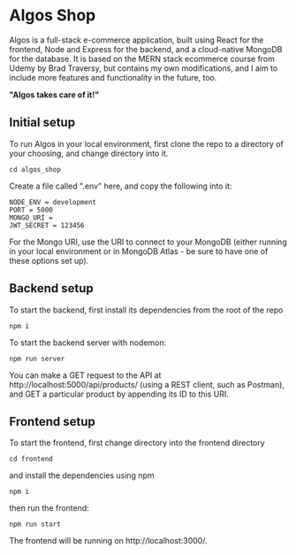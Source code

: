 # Algos Shop

Algos is a full-stack  e-commerce application, built using React for the frontend, Node and Express for the backend, and a cloud-native MongoDB for the database. It is based on the MERN stack ecommerce course from Udemy by Brad Traversy, but contains my own modifications, and I aim to include more features and functionality in the future, too.

**"Algos takes care of it!"**

## Initial setup

To run Algos in your local environment, first clone the repo to a directory of your choosing, and change directory into it.
```
cd algos_shop
```
Create a file called ".env" here, and copy the following into it:
```
NODE_ENV = development 
PORT = 5000
MONGO_URI = 
JWT_SECRET = 123456
```
For the Mongo URI, use the URI to connect to your MongoDB (either running in your local environment or in MongoDB Atlas - be sure to have one of these options set up). 

## Backend setup

To start the backend, first install its dependencies from the root of the repo 
```
npm i
```
To start the backend server with nodemon: 
```
npm run server
```
You can make a GET request to the API at http://localhost:5000/api/products/ (using a REST client, such as Postman), and GET a particular product by appending its ID to this URI. 

## Frontend setup

To start the frontend, first change directory into the frontend directory 
```
cd frontend
```
and install the dependencies using npm 
```
npm i
```
then run the frontend:
```
npm run start
```
The frontend will be running on http://localhost:3000/.
